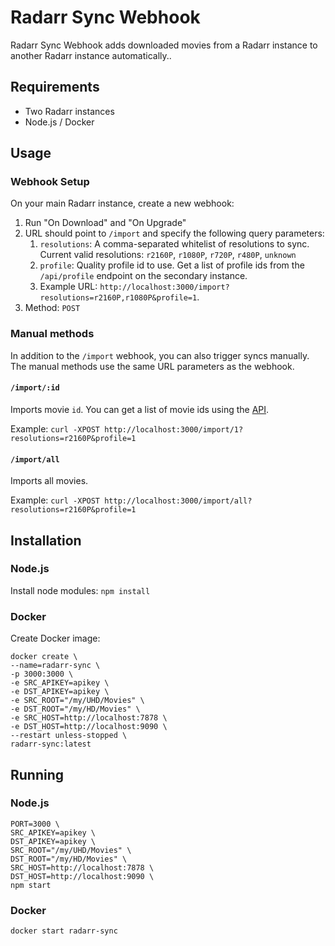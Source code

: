 # Radarr Sync Webhook

Radarr Sync Webhook adds downloaded movies from a Radarr instance to another Radarr instance automatically..

## Requirements

- Two Radarr instances
- Node.js / Docker

## Usage

### Webhook Setup

On your main Radarr instance, create a new webhook:

1. Run "On Download" and "On Upgrade"
1. URL should point to `/import` and specify the following query parameters:
    1. `resolutions`: A comma-separated whitelist of resolutions to sync. 
    Current valid resolutions: `r2160P`, `r1080P`, `r720P`, `r480P`, `unknown`  
    1. `profile`: Quality profile id to use. Get a list of profile ids from the `/api/profile` endpoint on the secondary instance.
    1. Example URL: `http://localhost:3000/import?resolutions=r2160P,r1080P&profile=1`. 
1. Method: `POST`

### Manual methods

In addition to the `/import` webhook, you can also trigger syncs manually. The manual methods use the same URL parameters as the webhook.

#### `/import/:id`

Imports movie `id`. You can get a list of movie ids using the [API](https://github.com/Radarr/Radarr/wiki/API:Movie#get).

Example: `curl -XPOST http://localhost:3000/import/1?resolutions=r2160P&profile=1`

#### `/import/all` 

Imports all movies.

Example: `curl -XPOST http://localhost:3000/import/all?resolutions=r2160P&profile=1`

## Installation

### Node.js

Install node modules: `npm install`

### Docker

Create Docker image:
```
docker create \
--name=radarr-sync \
-p 3000:3000 \
-e SRC_APIKEY=apikey \
-e DST_APIKEY=apikey \
-e SRC_ROOT="/my/UHD/Movies" \
-e DST_ROOT="/my/HD/Movies" \
-e SRC_HOST=http://localhost:7878 \
-e DST_HOST=http://localhost:9090 \
--restart unless-stopped \
radarr-sync:latest
```

## Running

### Node.js

```
PORT=3000 \
SRC_APIKEY=apikey \
DST_APIKEY=apikey \
SRC_ROOT="/my/UHD/Movies" \
DST_ROOT="/my/HD/Movies" \
SRC_HOST=http://localhost:7878 \
DST_HOST=http://localhost:9090 \
npm start
```

### Docker

```
docker start radarr-sync
```
